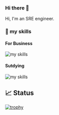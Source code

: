 ### Hi there 👋
Hi, I'm an SRE engineer.

### 🌱 my skills

#### For Business
<img alt="my skills" src="https://skillicons.dev/icons?theme=light&perline=8&i=aws,azure,docker,git,github,githubactions,gitlab,prometheus,grafana,linux,ansible,kubernetes,java,spring," />

#### Sutdying
<img alt="my skills" src="https://skillicons.dev/icons?theme=light&perline=8&i=ts,js,nextjs,nuxtjs,rust,py,django,gcp,html,css,graphql" />


## 📈 Status
<!-- 
Qiita
[![Contributions](https://badgen.org/img/qiita/kmnky/contributions?style=plastic)](https://qiita.com/kmnky)

-->
<!-- Githubのトークンの有効期限が切れるので
<p align="left"> 
  <img alt="Top Langs" height="150px" src="https://github-readme-stats-kaminaken.vercel.app/api/top-langs/?username=kkmnky&layout=compact&show_icons=true" />
  <img alt="github stats" height="150px" src="https://github-readme-stats-kaminaken.vercel.app/api?username=kkmnky" />
  
</p>
-->
[![trophy](https://github-profile-trophy.vercel.app/?username=kkmnky&margin-w=5)](https://github.com/kkmnky/)

<!--
**kkmnky/kkmnky** is a ✨ _special_ ✨ repository because its `README.md` (this file) appears on your GitHub profile.

Here are some ideas to get you started:

- 🔭 I’m currently working on ...
- 🌱 I’m currently learning ...
- 👯 I’m looking to collaborate on ...
- 🤔 I’m looking for help with ...
- 💬 Ask me about ...
- 📫 How to reach me: ...
- 😄 Pronouns: ...
- ⚡ Fun fact: ...
-->
